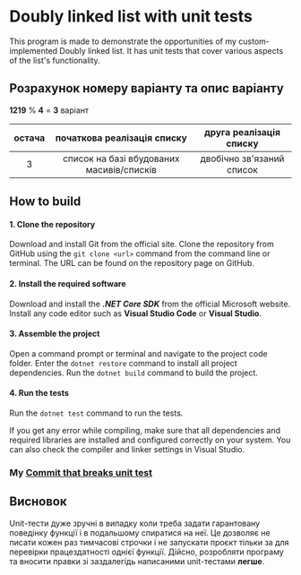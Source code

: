 # Doubly linked list with unit tests

This program is made to demonstrate the opportunities of my custom-implemented Doubly linked list. It has unit tests that cover various aspects of the list's functionality.

## Розрахунок номеру варіанту та опис варіанту
**1219** % **4** = **3** варіант

| остача | початкова реалізація списку | друга реалізація списку |
|:---------:|:---------:|:------------:|
| 3 | список на базі вбудованих масивів/списків | двобічно зв'язаний список |


## How to build
#### 1. Clone the repository
Download and install Git from the official site.
Clone the repository from GitHub using the `git clone <url>` command from the command line or terminal. The URL can be found on the repository page on GitHub.

#### 2. Install the required software
Download and install the ***.NET Core SDK*** from the official Microsoft website.
Install any code editor such as **Visual Studio Code** or **Visual Studio**.

#### 3. Assemble the project
Open a command prompt or terminal and navigate to the project code folder.
Enter the `dotnet restore` command to install all project dependencies.
Run the `dotnet build` command to build the project.

#### 4. Run the tests
Run the `dotnet test` command to run the tests.


If you get any error while compiling, make sure that all dependencies and required libraries are installed and configured correctly on your system. You can also check the compiler and linker settings in Visual Studio.

### My [Commit that breaks unit test](https://github.com/DokAndMax/Lab2-MTSD/commit/91247b55c1069ac9562fc8750804ab1d65bf9358)

## Висновок
Unit-тести дуже зручні в випадку коли треба задати гарантовану поведінку функції і в подальшому спиратися на неї. Це дозволяє не писати кожен раз тимчасові строчки і не запускати проєкт тільки за для перевірки працездатності однієї функції. Дійсно, розробляти програму та вносити правки зі заздалегідь написаними unit-тестами **легше**.
